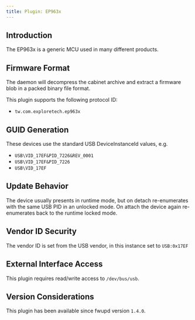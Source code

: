 ```yaml
---
title: Plugin: EP963x
---
```


## Introduction

The EP963x is a generic MCU used in many different products.

## Firmware Format

The daemon will decompress the cabinet archive and extract a firmware blob in
a packed binary file format.

This plugin supports the following protocol ID:

* `tw.com.exploretech.ep963x`

## GUID Generation

These devices use the standard USB DeviceInstanceId values, e.g.

* `USB\VID_17EF&PID_7226&REV_0001`
* `USB\VID_17EF&PID_7226`
* `USB\VID_17EF`

## Update Behavior

The device usually presents in runtime mode, but on detach re-enumerates with
the same USB PID in an unlocked mode. On attach the device again re-enumerates
back to the runtime locked mode.

## Vendor ID Security

The vendor ID is set from the USB vendor, in this instance set to `USB:0x17EF`

## External Interface Access

This plugin requires read/write access to `/dev/bus/usb`.

## Version Considerations

This plugin has been available since fwupd version `1.4.0`.
